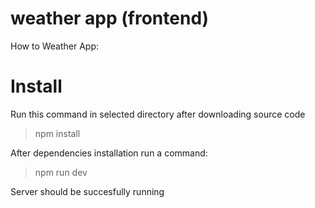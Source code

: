 # weather app (frontend)

How to Weather App:

# Install

Run this command in selected directory after downloading source code
> npm install

After dependencies installation run a command:
> npm run dev

Server should be succesfully running

